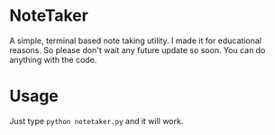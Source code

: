 # NoteTaker
A simple, terminal based note taking utility. I made it for educational reasons. So please don't wait any future update so soon. You can do anything with the code.

# Usage
Just type `python notetaker.py` and it will work.
